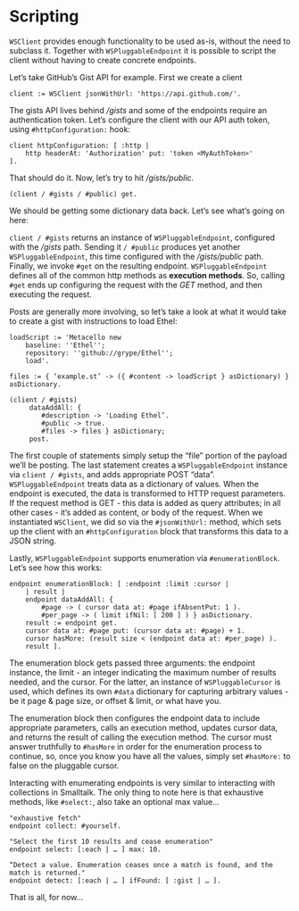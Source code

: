 # Scripting

`WSClient` provides enough functionality to be used as-is, without the need to subclass it. Together with `WSPluggableEndpoint` it is possible to script the client without having to create concrete endpoints.

Let’s take GitHub’s Gist API for example. First we create a client

```smalltalk
client := WSClient jsonWithUrl: 'https://api.github.com/'.
```

The gists API lives behind */gists* and some of the endpoints require an authentication token. Let’s configure the client with our API auth token, using `#httpConfiguration:` hook:

```smalltalk
client httpConfiguration: [ :http |
    http headerAt: 'Authorization' put: 'token <MyAuthToken>'
].
```

That should do it. Now, let’s try to hit */gists/public*.

```smalltalk
(client / #gists / #public) get.
```

We should be getting some dictionary data back. Let’s see what’s going on here:

`client / #gists` returns an instance of `WSPluggableEndpoint`, configured with the */gists* path. Sending it `/ #public` produces yet another `WSPluggableEndpoint`, this time configured with the */gists/public* path. Finally, we invoke `#get` on the resulting endpoint. `WSPluggableEndpoint` defines all of the common http methods as **execution methods**. So, calling `#get` ends up configuring the request with the *GET* method, and then executing the request.

Posts are generally more involving, so let’s take a look at what it would take to create a gist with instructions to load Ethel:

```smalltalk
loadScript := 'Metacello new
    baseline: ''Ethel''; 
    repository: ''github://grype/Ethel''; 
    load'.

files := { ‘example.st’ -> ({ #content -> loadScript } asDictionary) } asDictionary.
     
(client / #gists) 
     dataAddAll: {
        #description -> 'Loading Ethel’.
        #public -> true.
        #files -> files } asDictionary;
     post.
```

The first couple of statements simply setup the “file” portion of the payload we’ll be posting. The last statement creates a `WSPluggableEndpoint` instance via `client / #gists`, and adds appropriate POST “data”. `WSPluggableEndpoint` treats data as a dictionary of values. When the endpoint is executed, the data is transformed to HTTP request parameters. If the request method is GET - this data is added as query attributes; in all other cases - it’s added as content, or body of the request. When we instantiated `WSClient`, we did so via the `#jsonWithUrl:` method, which sets up the client with an `#httpConfiguration` block that transforms this data to a JSON string.

Lastly, `WSPluggableEndpoint` supports enumeration via `#enumerationBlock`. Let’s see how this works:

```smalltalk
endpoint enumerationBlock: [ :endpoint :limit :cursor |
    | result |
    endpoint dataAddAll: {
        #page -> ( cursor data at: #page ifAbsentPut: 1 ).
        #per_page -> ( limit ifNil: [ 200 ] ) } asDictionary.
    result := endpoint get.
    cursor data at: #page put: (cursor data at: #page) + 1.
    cursor hasMore: (result size < (endpoint data at: #per_page) ).
    result ].
```

The enumeration block gets passed three arguments: the endpoint instance, the limit - an integer indicating the maximum number of results needed, and the  cursor. For the latter, an instance of `WSPluggableCursor` is used, which defines its own `#data` dictionary for capturing arbitrary values - be it page & page size, or offset & limit, or what have you.

The enumeration block then configures the endpoint data to include appropriate parameters, calls an execution method, updates cursor data, and returns the result of calling the execution method. The cursor must answer truthfully to `#hasMore` in order for the enumeration process to continue, so, once you know you have all the values, simply set `#hasMore:` to false on the pluggable cursor.

Interacting with enumerating endpoints is very similar to interacting with collections in Smalltalk. The only thing to note here is that exhaustive methods, like `#select:`, also take an optional max value...

```smalltalk
"exhaustive fetch"
endpoint collect: #yourself.

"Select the first 10 results and cease enumeration"
endpoint select: [:each | … ] max: 10.

“Detect a value. Enumeration ceases once a match is found, and the match is returned."
endpoint detect: [:each | … ] ifFound: [ :gist | … ].
```

That is all, for now...
